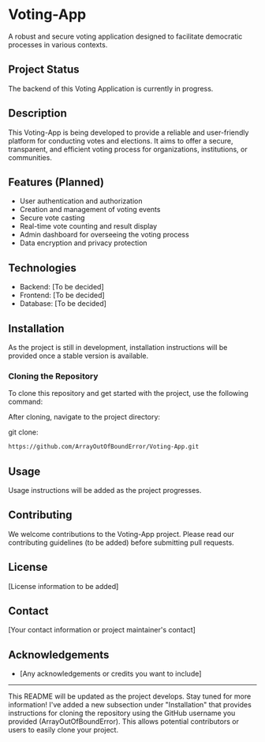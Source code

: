 ﻿# Voting-App

A robust and secure voting application designed to facilitate democratic processes in various contexts.

## Project Status

The backend of this Voting Application is currently in progress.

## Description

This Voting-App is being developed to provide a reliable and user-friendly platform for conducting votes and elections. It aims to offer a secure, transparent, and efficient voting process for organizations, institutions, or communities.

## Features (Planned)

- User authentication and authorization
- Creation and management of voting events
- Secure vote casting
- Real-time vote counting and result display
- Admin dashboard for overseeing the voting process
- Data encryption and privacy protection

## Technologies

- Backend: [To be decided]
- Frontend: [To be decided]
- Database: [To be decided]

## Installation

As the project is still in development, installation instructions will be provided once a stable version is available.

### Cloning the Repository

To clone this repository and get started with the project, use the following command:

After cloning, navigate to the project directory:

git clone: 
```bash
https://github.com/ArrayOutOfBoundError/Voting-App.git
```

## Usage

Usage instructions will be added as the project progresses.

## Contributing

We welcome contributions to the Voting-App project. Please read our contributing guidelines (to be added) before submitting pull requests.

## License

[License information to be added]

## Contact

[Your contact information or project maintainer's contact]

## Acknowledgements

- [Any acknowledgements or credits you want to include]

---

This README will be updated as the project develops. Stay tuned for more information!
I've added a new subsection under "Installation" that provides instructions for cloning the repository using the GitHub username you provided (ArrayOutOfBoundError). This allows potential contributors or users to easily clone your project.
